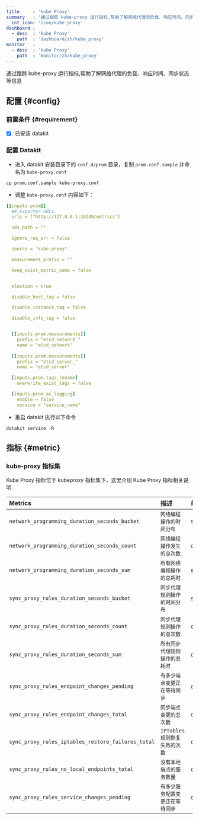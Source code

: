 ```yaml
---
title     : 'kube Proxy'
summary   : '通过跟踪 kube-proxy 运行指标,帮助了解网络代理的负载、响应时间、同步状态等信息'
__int_icon: 'icon/kube_proxy'
dashboard :
  - desc  : 'kube Proxy'
    path  : 'dashboard/zh/kube_proxy'
monitor   :
  - desc  : 'kube Proxy'
    path  : 'monitor/zh/kube_proxy'
---
```


通过跟踪 kube-proxy 运行指标,帮助了解网络代理的负载、响应时间、同步状态等信息

## 配置 {#config}

### 前置条件 {#requirement}

- [x] 已安装 datakit

### 配置 Datakit

- 进入 datakit 安装目录下的 `conf.d/prom` 目录，复制 `prom.conf.sample` 并命名为 `kube-proxy.conf`

```shell
cp prom.conf.sample kube-proxy.conf
```

- 调整 `kube-proxy.conf` 内容如下：

```yaml
[[inputs.prom]]
  ## Exporter URLs.
  urls = ["http://127.0.0.1:10249/metrics"]

  uds_path = ""

  ignore_req_err = false

  source = "kube-proxy"

  measurement_prefix = ""

  keep_exist_metric_name = false


  election = true

  disable_host_tag = false

  disable_instance_tag = false

  disable_info_tag = false


  [[inputs.prom.measurements]]
    prefix = "etcd_network_"
    name = "etcd_network"
    
  [[inputs.prom.measurements]]
    prefix = "etcd_server_"
    name = "etcd_server"

  [inputs.prom.tags_rename]
    overwrite_exist_tags = false

  [inputs.prom.as_logging]
    enable = false
    service = "service_name"
```

- 重启 datakit
执行以下命令

```shell
datakit service -R
```

## 指标 {#metric}

### kube-proxy 指标集

Kube Proxy 指标位于 kubeproxy 指标集下，这里介绍 Kube Proxy 指标相关说明

| Metrics | 描述 |单位 |
|:--------|:-----|:--|
|`network_programming_duration_seconds_bucket`|`网络编程操作的时间分布`| s |
|`network_programming_duration_seconds_count`|`网络编程操作发生的总次数`| count |
|`network_programming_duration_seconds_sum`|`所有网络编程操作的总耗时`| s |
|`sync_proxy_rules_duration_seconds_bucket`|`同步代理规则操作的时间分布`| s |
|`sync_proxy_rules_duration_seconds_count`|`同步代理规则操作的总次数`| count |
|`sync_proxy_rules_duration_seconds_sum`|`所有同步代理规则操作的总耗时`| count |
|`sync_proxy_rules_endpoint_changes_pending`|`有多少端点变更正在等待同步`| count |
|`sync_proxy_rules_endpoint_changes_total`|`同步端点变更的总次数`| count |
|`sync_proxy_rules_iptables_restore_failures_total`|`IPTables 规则恢复失败的次数`| count |
|`sync_proxy_rules_no_local_endpoints_total`|`没有本地端点的服务数量`| count |
|`sync_proxy_rules_service_changes_pending`|`有多少服务配置变更正在等待同步`| count |
